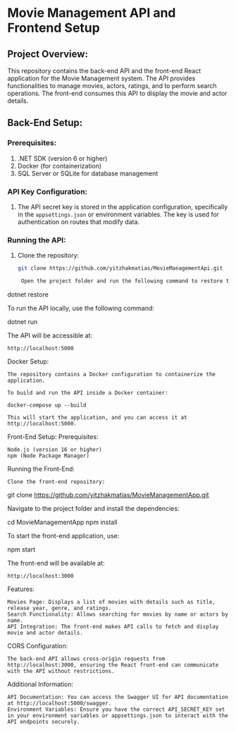 # Movie Management API and Frontend Setup

## Project Overview:
This repository contains the back-end API and the front-end React application for the Movie Management system. The API provides functionalities to manage movies, actors, ratings, and to perform search operations. The front-end consumes this API to display the movie and actor details.

## Back-End Setup:

### Prerequisites:
1. .NET SDK (version 6 or higher)
2. Docker (for containerization)
3. SQL Server or SQLite for database management

### API Key Configuration:
1. The API secret key is stored in the application configuration, specifically in the `appsettings.json` or environment variables. The key is used for authentication on routes that modify data.

### Running the API:
1. Clone the repository:
   ```bash
   git clone https://github.com/yitzhakmatias/MovieManagementApi.git

    Open the project folder and run the following command to restore the dependencies:

dotnet restore

To run the API locally, use the following command:

dotnet run

The API will be accessible at:

    http://localhost:5000

Docker Setup:

    The repository contains a Docker configuration to containerize the application.

    To build and run the API inside a Docker container:

    docker-compose up --build

    This will start the application, and you can access it at http://localhost:5000.

Front-End Setup:
Prerequisites:

    Node.js (version 16 or higher)
    npm (Node Package Manager)

Running the Front-End:

    Clone the front-end repository:

git clone https://github.com/yitzhakmatias/MovieManagementApp.git

Navigate to the project folder and install the dependencies:

cd MovieManagementApp
npm install

To start the front-end application, use:

npm start

The front-end will be available at:

    http://localhost:3000

Features:

    Movies Page: Displays a list of movies with details such as title, release year, genre, and ratings.
    Search Functionality: Allows searching for movies by name or actors by name.
    API Integration: The front-end makes API calls to fetch and display movie and actor details.

CORS Configuration:

    The back-end API allows cross-origin requests from http://localhost:3000, ensuring the React front-end can communicate with the API without restrictions.

Additional Information:

    API Documentation: You can access the Swagger UI for API documentation at http://localhost:5000/swagger.
    Environment Variables: Ensure you have the correct API_SECRET_KEY set in your environment variables or appsettings.json to interact with the API endpoints securely.
